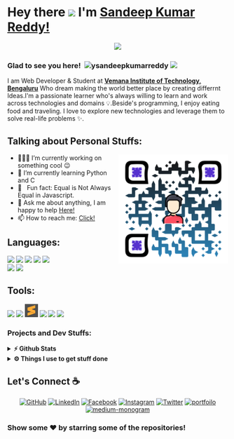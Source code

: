 # Hey there <img src="https://media.giphy.com/media/hvRJCLFzcasrR4ia7z/giphy.gif" width="38px"> I'm [Sandeep Kumar Reddy!](https://github.com/ysandeepkumarreddy/)

<p align="center">
  <img src="https://github.com/thompsonemerson/thompsonemerson/raw/master/cover-thompson.png" />
</p>

### Glad to see you here! &nbsp;<img src="https://komarev.com/ghpvc/?username=ysandeepkumarreddy&label=Profile%20views&color=0e75b6&style=flat" alt="ysandeepkumarreddy" /> ![](https://img.shields.io/github/followers/ysandeepkumarreddy?label=Follow&style=social)

I am Web Developer & Student at **[Vemana Institute of Technology, Bengaluru](https://vemanait.edu.in/)** Who dream making the world better place by creating differrnt Ideas.I'm a passionate learner who's always willing to learn and work across technologies and domains 💡.Beside's programming, I enjoy eating food and traveling. I love to explore new technologies and leverage them to solve real-life problems ✨.

 
## Talking about Personal Stuffs:

<img align="right" alt="qr-code" src="https://github.com/ysandeepkumarreddy/ysandeepkumarreddy/blob/main/qr-code.svg?raw=true" width="250" height="250"/>

- 👨🏽‍💻 I’m currently working on something cool :wink:
- 🌱 I’m currently learning Python and C
- 👾 &nbsp; Fun fact: Equal is Not Always Equal in Javascript.
- 💬 Ask me about anything, I am happy to help [Here!](https://github.com/ysandeepkumarreddy/ysandeepkumarreddy/issues/1)
- 📫 How to reach me: [Click!](https://www.ysandeep.me/contact)


## Languages:
<code><a href="https://developer.mozilla.org/en-US/docs/Web/JavaScript" target="_blank"><img height="30" src="https://devicon.dev/devicon.git/icons/javascript/javascript-original.svg"></a></code>
<code><a href="https://www.w3schools.com/css/" target="_blank"><img height="30" src="https://devicon.dev/devicon.git/icons/css3/css3-original-wordmark.svg"></a></code>
<code><a href="https://www.w3.org/html/" target="_blank"><img height="30" src="https://devicon.dev/devicon.git/icons/html5/html5-original-wordmark.svg"></a></code>
<code><a href="https://www.w3schools.com/cpp/" target="_blank"><img height="30" src="https://devicon.dev/devicon.git/icons/cplusplus/cplusplus-original.svg"></a></code>
<code><a href="https://www.cprogramming.com/" target="_blank"><img height="30" src="https://devicon.dev/devicon.git/icons/c/c-original.svg"></a></code>
<code><a href="https://www.python.org" target="_blank"> <img height="30" src="https://devicons.github.io/devicon/devicon.git/icons/python/python-original.svg"></a></code>
<code><a href="https://git-scm.com/" target="_blank"><img height="30" src="https://devicon.dev/devicon.git/icons/git/git-original.svg"></a></code>

## Tools:

<code><a href="https://ubuntu.com/" target="_blank"><img height="30" src="https://devicon.dev/devicon.git/icons/ubuntu/ubuntu-plain.svg"></a></code>
<code><a href="https://visualstudio.microsoft.com/" target="_blank"><img height="30" src="https://devicon.dev/devicon.git/icons/visualstudio/visualstudio-plain.svg"></a></code>
<code><a href="https://www.sublimetext.com/" target="_blank"><img height="30" src="https://github.com/ysandeepkumarreddy/ysandeepkumarreddy/blob/main/Screenshot%20from%202020-12-04%2020-45-39.png"/></a></code>
<code><a href="https://www.gimp.org/" target="_blank"><img height="27" src="https://devicon.dev/devicon.git/icons/gimp/gimp-original.svg"></a></code>
<code><a href="https://www.darktable.org/" target="_blank"><img height="30" src="https://upload.wikimedia.org/wikipedia/commons/thumb/7/7b/Darktable_icon.svg/512px-Darktable_icon.svg.png"/></a></code>
<code><a href="https://www.darktable.org/" target="_blank"><img height="30" src="https://devicon.dev/devicon.git/icons/bootstrap/bootstrap-plain.svg"/></a></code>

	
### Projects and Dev Stuffs:

 <details>
  <summary><b>⚡ Github Stats</b></summary>
 <img height="180em" src="https://github-readme-stats.vercel.app/api?username=ysandeepkumarreddy&show_icons=true&theme=gotham" /> 
<img height="180em" src="https://github-readme-stats.vercel.app/api/top-langs/?username=ysandeepkumarreddy&exclude_repo=KNN-Image-Classification&show_icons=true&theme=gotham&layout=compact&langs_count=8"/>  <img height="180em" src="https://github-readme-stats.vercel.app/api?username=ysandeepkumarreddy&show_icons=true&count_private=true&theme=gotham"/)

![GitHub Streak](https://github-readme-streak-stats.herokuapp.com/?user=ysandeepkumarreddy&theme=highcontrast)

</details> 

 <details>	
  <br />
  <summary><b>⚙️ Things I use to get stuff done</b></summary>
  	<ul>
  	    <li><b>OS: </b>Windows 10 20H2 <img src="https://img.icons8.com/fluent/20/000000/windows-10.png"/> </li>
	    <li><b>Laptop: </b> Lenovo Yoga 500 14-ISK</li>
		<li><b>Specs:</b> Intel i5 6200U | GeForce 920M | 8GB Ram | 480 GB SSD </li>
  	    <li><b>Browser: </b> Google Chrome <img src="https://img.icons8.com/color/20/000000/chrome--v1.png"/></li>
	    <li><b>Code Editor:</b> VSCode <img src="https://img.icons8.com/fluent/20/000000/visual-studio-code-2019.png"/> - The best editor out there</li>
	    <li><b>To Stay Updated:</b> Instgram, Medium and Twitter</li>
	    <br />
	</ul>	
</details>

## Let's Connect :coffee:
<p align="center">
	<a href="https://telegram.dog/ysandeepkumarreddy/" target="_blank"><img src="https://img.icons8.com/bubbles/50/000000/telegram-app.png" alt="GitHub"/></a>
	<a href="https://www.linkedin.com/in/ysandeepkumarreddy/" target="_blank"><img src="https://img.icons8.com/bubbles/50/000000/linkedin.png" alt="LinkedIn"/></a>
	<a href="https://www.facebook.com/ysandeepkumarreddy/" target="_blank"><img src="https://img.icons8.com/bubbles/50/000000/facebook-new.png" alt="Facebook"/></a>
	<a href="https://www.instagram.com/ysandeepkumarreddy/" target="_blank"><img src="https://img.icons8.com/bubbles/50/000000/instagram.png" alt="Instagram"/></a>
	<a href="https://twitter.com/iamsandeep" target="_blank"><img src="https://img.icons8.com/bubbles/50/000000/twitter.png" alt="Twitter"/></a>
	<a href="https://ysandeep.me/" target="_blank"><img src="https://img.icons8.com/bubbles/50/000000/chrome.png" alt="portfoilo"/></a>
	<a href="https://medium.com/@ysandeepkumarreddy/" target="_blank"><img src="https://img.icons8.com/bubbles/50/000000/medium-new.png" alt="medium-monogram"/></a>
</p>


### Show some ❤️ by starring some of the repositories!
	




